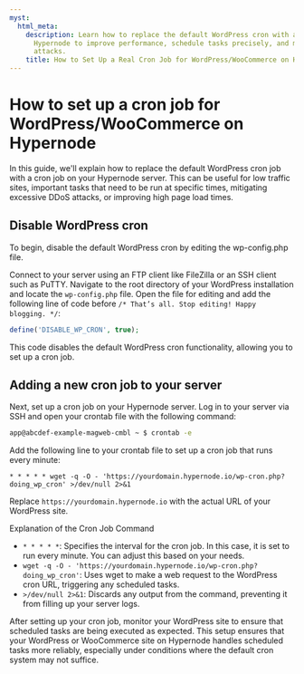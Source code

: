 ```yaml
---
myst:
  html_meta:
    description: Learn how to replace the default WordPress cron with a cron job on
      Hypernode to improve performance, schedule tasks precisely, and mitigate DDoS
      attacks.
    title: How to Set Up a Real Cron Job for WordPress/WooCommerce on Hypernode
---
```


<!-- source: https://support.hypernode.com/en/ecommerce/woocommerce/how-to-set-up-a-cron-job-for-wordpress-woocommerce-on-hypernode/ -->

# How to set up a cron job for WordPress/WooCommerce on Hypernode

In this guide, we'll explain how to replace the default WordPress cron job with a cron job on your Hypernode server. This can be useful for low traffic sites, important tasks that need to be run at specific times, mitigating excessive DDoS attacks, or improving high page load times.

## Disable WordPress cron

To begin, disable the default WordPress cron by editing the wp-config.php file.

Connect to your server using an FTP client like FileZilla or an SSH client such as PuTTY. Navigate to the root directory of your WordPress installation and locate the `wp-config.php` file. Open the file for editing and add the following line of code before `/* That’s all. Stop editing! Happy blogging. */`:

```php
define('DISABLE_WP_CRON', true);
```

This code disables the default WordPress cron functionality, allowing you to set up a cron job.

## Adding a new cron job to your server

Next, set up a cron job on your Hypernode server. Log in to your server via SSH and open your crontab file with the following command:

```bash
app@abcdef-example-magweb-cmbl ~ $ crontab -e
```

Add the following line to your crontab file to set up a cron job that runs every minute:

```console
* * * * * wget -q -O - 'https://yourdomain.hypernode.io/wp-cron.php?doing_wp_cron' >/dev/null 2>&1
```

Replace `https://yourdomain.hypernode.io` with the actual URL of your WordPress site.

Explanation of the Cron Job Command

- `* * * * *`: Specifies the interval for the cron job. In this case, it is set to run every minute. You can adjust this based on your needs.
- `wget -q -O - 'https://yourdomain.hypernode.io/wp-cron.php?doing_wp_cron'`: Uses wget to make a web request to the WordPress cron URL, triggering any scheduled tasks.
- `>/dev/null 2>&1`: Discards any output from the command, preventing it from filling up your server logs.

After setting up your cron job, monitor your WordPress site to ensure that scheduled tasks are being executed as expected. This setup ensures that your WordPress or WooCommerce site on Hypernode handles scheduled tasks more reliably, especially under conditions where the default cron system may not suffice.
